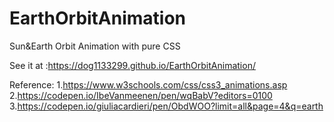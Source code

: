 # EarthOrbitAnimation
Sun&amp;Earth Orbit Animation with pure CSS

See it at :https://dog1133299.github.io/EarthOrbitAnimation/

Reference:
1.https://www.w3schools.com/css/css3_animations.asp
2.https://codepen.io/IbeVanmeenen/pen/wqBabV?editors=0100
3.https://codepen.io/giuliacardieri/pen/ObdWOO?limit=all&page=4&q=earth
